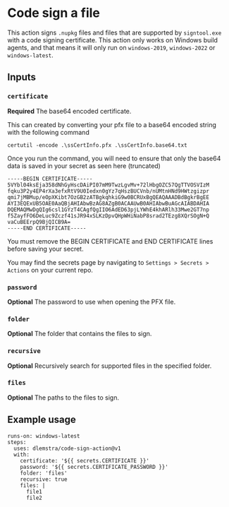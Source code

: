 # Code sign a file

This action signs `.nupkg` files and files that are supported by `signtool.exe` with a code signing certificate. This action only works on Windows build agents, and that means it will only run on `windows-2019`, `windows-2022` or `windows-latest`.

## Inputs

### `certificate`

**Required** The base64 encoded certificate.

This can created by converting your pfx file to a base64 encoded string with the following command

```
certutil -encode .\ssCertInfo.pfx .\ssCertInfo.base64.txt
```

Once you run the command, you will need to ensure that only the base64 data is saved in your secret as seen here (truncated)

```
-----BEGIN CERTIFICATE-----
5VYbl04ksEja358dNhGyHscDAiPI07mM9TwzLgvMv+72lHbgOZC57QgTTVOSVIzM
fqku3P2y4EP4rXa3efxRtV9U0Iedxn0gYz7qHszBUCVnb/nUMtnHNd9HWtzgizpr
qmi7jMBMup/eOpXKibt7OzGB2zATBgkqhkiG9w0BCRUxBgQEAQAAADBdBgkrBgEE
AYI3EQExUB5OAE0AaQBjAHIAbwBzAG8AZgB0ACAAUwB0AHIAbwBuAGcAIABDAHIA
DQEMAQMwDgQIg6csl1GYzT4CAgfQgIIO6AdED63pjLYWhE4khARlh33Mwe2GT7np
f5ZayfFO6DeLuc9Zczf41sJR94xSLKzDpvQHpWHiNabP8srad2TEzg8XQrSOgN+Q
vaCuBEErpQ9BjQICB9A=
-----END CERTIFICATE-----
```

You must remove the BEGIN CERTIFICATE and END CERTIFICATE lines before saving your secret.

You may find the secrets page by navigating to `Settings > Secrets > Actions` on your current repo.

### `password`

**Optional** The password to use when opening the PFX file.

### `folder`

**Optional** The folder that contains the files to sign.

### `recursive`

**Optional** Recursively search for supported files in the specified folder.

### `files`

**Optional** The paths to the files to sign.

## Example usage

```
runs-on: windows-latest
steps:
  uses: dlemstra/code-sign-action@v1
  with:
    certificate: '${{ secrets.CERTIFICATE }}'
    password: '${{ secrets.CERTIFICATE_PASSWORD }}'
    folder: 'files'
    recursive: true
    files: |
      file1
      file2
```